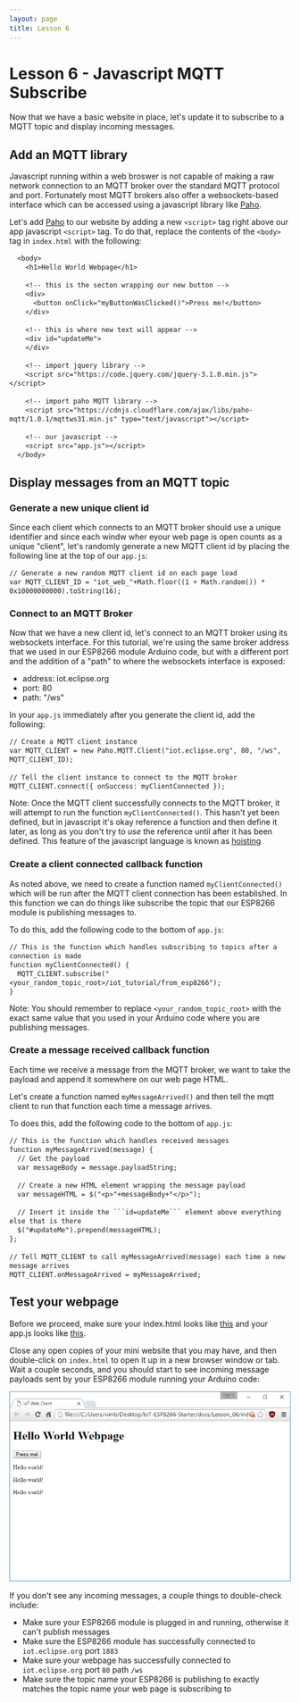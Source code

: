 ```yaml
---
layout: page
title: Lesson 6
---
```


# Lesson 6 - Javascript MQTT Subscribe

Now that we have a basic website in place, let's update it to subscribe to a MQTT topic and display incoming messages.


## Add an MQTT library

Javascript running within a web broswer is not capable of making a raw network connection to an MQTT broker over the standard MQTT protocol and port. Fortunately most MQTT brokers also offer a websockets-based interface which can be accessed using a javascript library like [Paho](https://eclipse.org/paho/clients/js/).

Let's add [Paho](https://eclipse.org/paho/clients/js/) to our website by adding a new ```<script>``` tag right above our app javascript ```<script>``` tag. To do that, replace the contents of the ```<body>``` tag in ```index.html``` with the following:

```
  <body>
    <h1>Hello World Webpage</h1>

    <!-- this is the secton wrapping our new button -->
    <div>
      <button onClick="myButtonWasClicked()">Press me!</button>
    </div>

    <!-- this is where new text will appear -->
    <div id="updateMe">
    </div>

    <!-- import jquery library -->
    <script src="https://code.jquery.com/jquery-3.1.0.min.js"></script>

    <!-- import paho MQTT library -->
    <script src="https://cdnjs.cloudflare.com/ajax/libs/paho-mqtt/1.0.1/mqttws31.min.js" type="text/javascript"></script>

    <!-- our javascript -->
    <script src="app.js"></script>
  </body>
```

## Display messages from an MQTT topic

### Generate a new unique client id

Since each client which connects to an MQTT broker should use a unique identifier and since each windw wher eyour web page is open counts as a unique "client", let's randomly generate a new MQTT client id by placing the following line at the top of our ```app.js```:

```
// Generate a new random MQTT client id on each page load
var MQTT_CLIENT_ID = "iot_web_"+Math.floor((1 + Math.random()) * 0x10000000000).toString(16);
```


### Connect to an MQTT Broker

Now that we have a new client id, let's connect to an MQTT broker using its websockets interface. For this tutorial, we're using the same broker address that we used in our ESP8266 module Arduino code, but with a different port and the addition of a "path" to where the websockets interface is exposed:

* address: iot.eclipse.org
* port: 80
* path: "/ws"

In your ```app.js``` immediately after you generate the client id, add the following:

```
// Create a MQTT client instance
var MQTT_CLIENT = new Paho.MQTT.Client("iot.eclipse.org", 80, "/ws", MQTT_CLIENT_ID);

// Tell the client instance to connect to the MQTT broker
MQTT_CLIENT.connect({ onSuccess: myClientConnected });
```

Note: Once the MQTT client successfully connects to the MQTT broker, it will attempt to run the function ```myClientConnected()```. This hasn't yet been defined, but in javascript it's okay reference a function and then define it later, as long as you don't try to *use* the reference until after it has been defined. This feature of the javascript language is known as [hoisting](http://www.w3schools.com/js/js_hoisting.asp)


### Create a client connected callback function

As noted above, we need to create a function named ```myClientConnected()``` which will be run after the MQTT client connection has been established. In this function we can do things like subscribe the topic that our ESP8266 module is publishing messages to. 

To do this, add the following code to the bottom of ```app.js```:

```
// This is the function which handles subscribing to topics after a connection is made
function myClientConnected() {
  MQTT_CLIENT.subscribe("<your_random_topic_root>/iot_tutorial/from_esp8266");
}
```

Note: You should remember to replace ```<your_random_topic_root>``` with the exact same value that you used in your Arduino code where you are publishing messages. 


### Create a message received callback function

Each time we receive a message from the MQTT broker, we want to take the payload and append it somewhere on our web page HTML.

Let's create a function named ```myMessageArrived()``` and then tell the mqtt client to run that function each time a message arrives. 

To does this, add the following code to the bottom of ```app.js```:

```
// This is the function which handles received messages
function myMessageArrived(message) {
  // Get the payload
  var messageBody = message.payloadString;

  // Create a new HTML element wrapping the message payload
  var messageHTML = $("<p>"+messageBody+"</p>");

  // Insert it inside the ```id=updateMe``` element above everything else that is there 
  $("#updateMe").prepend(messageHTML);
};

// Tell MQTT_CLIENT to call myMessageArrived(message) each time a new message arrives
MQTT_CLIENT.onMessageArrived = myMessageArrived;
```

## Test your webpage

Before we proceed, make sure your index.html looks like [this](index.html) and your app.js looks like [this](app.js).

Close any open copies of your mini website that you may have, and then double-click on ```index.html``` to open it up in a new browser window or tab. Wait a couple seconds, and you should start to see incoming message payloads sent by your ESP8266 module running your Arduino code: 

![Javascript MQTT Sub](js_mqtt_sub.png "Javascript MQTT Sub")

If you don't see any incoming messages, a couple things to double-check include:

* Make sure your ESP8266 module is plugged in and running, otherwise it can't publish messages
* Make sure the ESP8266 module has successfully connected to ```iot.eclipse.org``` port ```1883```
* Make sure your webpage has successfully connected to ```iot.eclipse.org``` port ```80``` path ```/ws```
* Make sure the topic name your ESP8266 is publishing to exactly matches the topic name your web page is subscribing to

